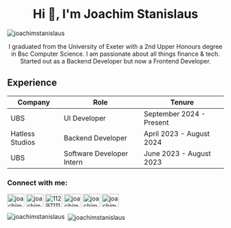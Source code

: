 <h1 align="center">Hi 👋, I'm Joachim Stanislaus</h1>

<p align="left"> <img src="https://komarev.com/ghpvc/?username=joachimstanislaus&label=Profile%20views&color=0e75b6&style=flat" alt="joachimstanislaus" /> </p>
<p align="center">I graduated from the University of Exeter with a 2nd Upper Honours degree in Bsc Computer Science. I am passionate about all things finance & tech. Started out as a Backend Developer but now a Frontend Developer. </p>

<h2>Experience</h2>

| Company           | Role                  | Tenure                  |
|--------------------|-----------------------|-------------------------|
| UBS               | UI Developer          | September 2024 - Present|
| Hatless Studios   | Backend Developer     | April 2023 - August 2024|
| UBS               | Software Developer Intern | June 2023 - August 2023|

<h3 align="left">Connect with me:</h3>
<p align="left">
<a href="https://twitter.com/joachimmmy" target="blank"><img align="center" src="https://raw.githubusercontent.com/rahuldkjain/github-profile-readme-generator/master/src/images/icons/Social/twitter.svg" alt="joachimmmy" height="30" width="40" /></a>
<a href="https://linkedin.com/in/joachimstanislaus" target="blank"><img align="center" src="https://raw.githubusercontent.com/rahuldkjain/github-profile-readme-generator/master/src/images/icons/Social/linked-in-alt.svg" alt="joachimstanislaus" height="30" width="40" /></a>
<a href="https://stackoverflow.com/users/11297111" target="blank"><img align="center" src="https://raw.githubusercontent.com/rahuldkjain/github-profile-readme-generator/master/src/images/icons/Social/stack-overflow.svg" alt="11297111" height="30" width="40" /></a>
<a href="https://instagram.com/joachimmmy" target="blank"><img align="center" src="https://raw.githubusercontent.com/rahuldkjain/github-profile-readme-generator/master/src/images/icons/Social/instagram.svg" alt="joachimmmy" height="30" width="40" /></a>
<a href="https://www.hackerrank.com/joachimtan00" target="blank"><img align="center" src="https://raw.githubusercontent.com/rahuldkjain/github-profile-readme-generator/master/src/images/icons/Social/hackerrank.svg" alt="joachimtan00" height="30" width="40" /></a>
<a href="https://www.leetcode.com/joachimstanislaus" target="blank"><img align="center" src="https://raw.githubusercontent.com/rahuldkjain/github-profile-readme-generator/master/src/images/icons/Social/leet-code.svg" alt="joachimstanislaus" height="30" width="40" /></a>
</p>

<p><img align="left" src="https://github-readme-stats.vercel.app/api/top-langs?username=joachimstanislaus&show_icons=true&locale=en&layout=compact" alt="joachimstanislaus" /></p>

<p>&nbsp;<img align="center" src="https://github-readme-stats.vercel.app/api?username=joachimstanislaus&show_icons=true&locale=en" alt="joachimstanislaus" /></p>

